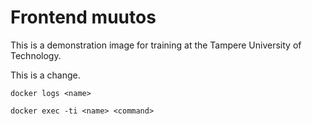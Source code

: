 # Frontend muutos

This is a demonstration image for training at the Tampere University of Technology.

This is a change.


```
docker logs <name>
```

```
docker exec -ti <name> <command>
```
